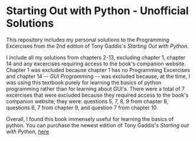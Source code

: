 # Starting Out with Python - Unofficial Solutions

This repository includes my personal solutions to the Programming Excercises from the 2nd edition of Tony Gaddis's *Starting Out with Python*. 

I include all my solutions from chapters 2-13, excluding chapter 1, chapter 14 and any excercises requiring access to the book's companion website. Chapter 1 was excluded because chapter 1 has no Programming Excercises and chapter 14 -- *GUI Programming* -- was excluded because, at the time, I was using this textbook purely for learning the basics of python programming rather than for learning about GUI's. There were a total of 7 excercises that were excluded because they required access to the book's companion website; they were: questions 5, 7, 8, 9 from chapter 8, questions 6, 7 from chapter 9, and question 7 from chapter 10.

Overall, I found this book immensely useful for learning the basics of python. You can purchase the newest edition of Tony Gaddis's *Starting out with Python*, [here](https://www.amazon.ca/Starting-Out-Python-Tony-Gaddis/dp/0134444329/ref=sr_1_2?dchild=1&qid=1591672116&refinements=p_27%3ATony+Gaddis&s=books&sr=1-2&text=Tony+Gaddis)
